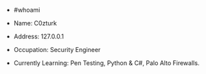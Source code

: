 

- #whoami

 - Name: C0zturk
 - Address: 127.0.0.1
 - Occupation: Security Engineer
 - Currently Learning: Pen Testing, Python & C#, Palo Alto Firewalls.

<!--
**C0zturk/C0zturk** is a ✨ _special_ ✨ repository because its `README.md` (this file) appears on your GitHub profile.

Here are some ideas to get you started:

- 🔭 I’m currently working on ...
- 🌱 I’m currently learning ...
- 👯 I’m looking to collaborate on ...
- 🤔 I’m looking for help with ...
- 💬 Ask me about ...
- 📫 How to reach me: ...
- 😄 Pronouns: ...
- ⚡ Fun fact: ...
-->
